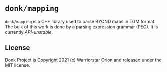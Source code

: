 # `donk/mapping`

`donk/mapping` is a C++ library used to parse BYOND maps in TGM format. The bulk
of this work is done by a parsing expression grammar (PEG). It is currently *API-unstable*.

## License

Donk Project is Copyright 2021 (c) Warriorstar Orion and released under the MIT
license.
